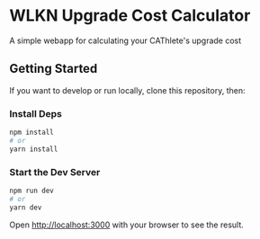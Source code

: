 # WLKN Upgrade Cost Calculator
A simple webapp for calculating your CAThlete's upgrade cost

## Getting Started

If you want to develop or run locally, clone this repository, then:

### Install Deps

```bash
npm install
# or
yarn install
```

### Start the Dev Server
```bash
npm run dev
# or
yarn dev
```

Open [http://localhost:3000](http://localhost:3000) with your browser to see the result.
